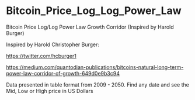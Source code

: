 # Bitcoin_Price_Log_Log_Power_Law

Bitcoin Price Log/Log Power Law Growth Corridor (Inspired by Harold Burger)

Inspired by Harold Christopher Burger:

https://twitter.com/hcburger1

https://medium.com/quantodian-publications/bitcoins-natural-long-term-power-law-corridor-of-growth-649d0e9b3c94

Data presented in table format from 2009 - 2050. Find any date and see the Mid, Low or High price in US Dollars
